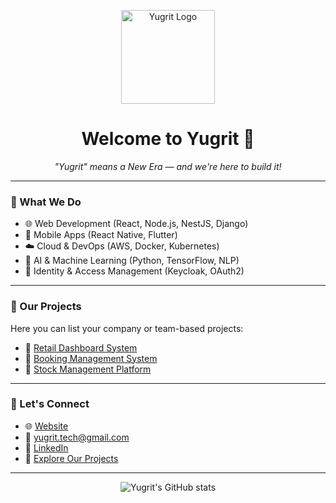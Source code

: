 <p align="center">
  <img src="https://github.com/Yugrit/.github/blob/main/file_0000000029f861f8a526d775364036b7%202.png" alt="Yugrit Logo" width="150" />
</p>

<h1 align="center">Welcome to Yugrit 👋</h1>
<p align="center">
  <em>"Yugrit" means a New Era — and we're here to build it!</em>
</p>

---

### 🔧 What We Do
- 🌐 Web Development (React, Node.js, NestJS, Django)
- 📱 Mobile Apps (React Native, Flutter)
- ☁️ Cloud & DevOps (AWS, Docker, Kubernetes)
- 🤖 AI & Machine Learning (Python, TensorFlow, NLP)
- 🔐 Identity & Access Management (Keycloak, OAuth2)

---

### 💼 Our Projects
Here you can list your company or team-based projects:
- 🔗 [Retail Dashboard System](#)  
- 🔗 [Booking Management System](#)  
- 🔗 [Stock Management Platform](#)

---

### 👥 Let's Connect
- 🌐 [Website](https://yugrit.netlify.app)
- 📧 yugrit.tech@gmail.com
- 🧠 [LinkedIn](#)
- 📂 [Explore Our Projects](https://github.com/Yugrit)

---

<p align="center">
  <img src="https://github-readme-stats.vercel.app/api?username=Yugrit&show_icons=true&theme=radical" alt="Yugrit's GitHub stats" />
</p>
